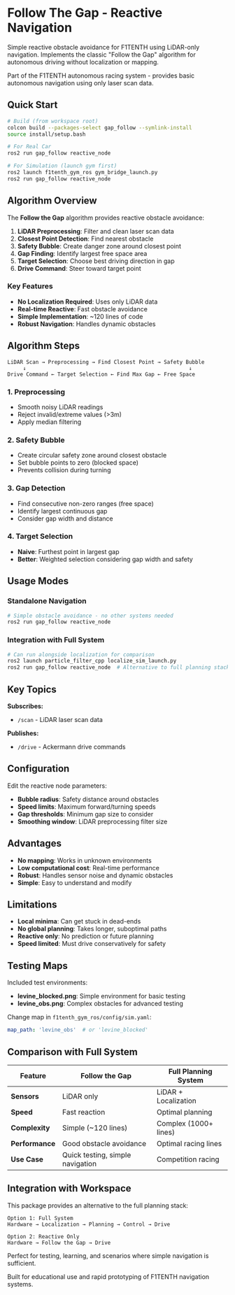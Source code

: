 # Follow The Gap - Reactive Navigation

Simple reactive obstacle avoidance for F1TENTH using LiDAR-only navigation. Implements the classic "Follow the Gap" algorithm for autonomous driving without localization or mapping.

Part of the F1TENTH autonomous racing system - provides basic autonomous navigation using only laser scan data.

## Quick Start

```bash
# Build (from workspace root)
colcon build --packages-select gap_follow --symlink-install
source install/setup.bash

# For Real Car
ros2 run gap_follow reactive_node

# For Simulation (launch gym first)
ros2 launch f1tenth_gym_ros gym_bridge_launch.py
ros2 run gap_follow reactive_node
```

## Algorithm Overview

The **Follow the Gap** algorithm provides reactive obstacle avoidance:

1. **LiDAR Preprocessing**: Filter and clean laser scan data
2. **Closest Point Detection**: Find nearest obstacle
3. **Safety Bubble**: Create danger zone around closest point
4. **Gap Finding**: Identify largest free space area
5. **Target Selection**: Choose best driving direction in gap
6. **Drive Command**: Steer toward target point

### Key Features
- **No Localization Required**: Uses only LiDAR data
- **Real-time Reactive**: Fast obstacle avoidance
- **Simple Implementation**: ~120 lines of code
- **Robust Navigation**: Handles dynamic obstacles

## Algorithm Steps

```
LiDAR Scan → Preprocessing → Find Closest Point → Safety Bubble
     ↓                                                    ↓
Drive Command ← Target Selection ← Find Max Gap ← Free Space
```

### 1. Preprocessing
- Smooth noisy LiDAR readings
- Reject invalid/extreme values (>3m)
- Apply median filtering

### 2. Safety Bubble
- Create circular safety zone around closest obstacle
- Set bubble points to zero (blocked space)
- Prevents collision during turning

### 3. Gap Detection
- Find consecutive non-zero ranges (free space)
- Identify largest continuous gap
- Consider gap width and distance

### 4. Target Selection
- **Naive**: Furthest point in largest gap
- **Better**: Weighted selection considering gap width and safety

## Usage Modes

### Standalone Navigation
```bash
# Simple obstacle avoidance - no other systems needed
ros2 run gap_follow reactive_node
```

### Integration with Full System
```bash
# Can run alongside localization for comparison
ros2 launch particle_filter_cpp localize_sim_launch.py
ros2 run gap_follow reactive_node  # Alternative to full planning stack
```

## Key Topics

**Subscribes:**
- `/scan` - LiDAR laser scan data

**Publishes:**
- `/drive` - Ackermann drive commands

## Configuration

Edit the reactive node parameters:
- **Bubble radius**: Safety distance around obstacles
- **Speed limits**: Maximum forward/turning speeds  
- **Gap thresholds**: Minimum gap size to consider
- **Smoothing window**: LiDAR preprocessing filter size

## Advantages

- **No mapping**: Works in unknown environments
- **Low computational cost**: Real-time performance
- **Robust**: Handles sensor noise and dynamic obstacles
- **Simple**: Easy to understand and modify

## Limitations

- **Local minima**: Can get stuck in dead-ends
- **No global planning**: Takes longer, suboptimal paths
- **Reactive only**: No prediction or future planning
- **Speed limited**: Must drive conservatively for safety

## Testing Maps

Included test environments:
- **levine_blocked.png**: Simple environment for basic testing
- **levine_obs.png**: Complex obstacles for advanced testing

Change map in `f1tenth_gym_ros/config/sim.yaml`:
```yaml
map_path: 'levine_obs'  # or 'levine_blocked'
```

## Comparison with Full System

| Feature | Follow the Gap | Full Planning System |
|---------|---------------|---------------------|
| **Sensors** | LiDAR only | LiDAR + Localization |
| **Speed** | Fast reaction | Optimal planning |
| **Complexity** | Simple (~120 lines) | Complex (1000+ lines) |
| **Performance** | Good obstacle avoidance | Optimal racing lines |
| **Use Case** | Quick testing, simple navigation | Competition racing |

## Integration with Workspace

This package provides an alternative to the full planning stack:

```
Option 1: Full System
Hardware → Localization → Planning → Control → Drive

Option 2: Reactive Only  
Hardware → Follow the Gap → Drive
```

Perfect for testing, learning, and scenarios where simple navigation is sufficient.

Built for educational use and rapid prototyping of F1TENTH navigation systems.
